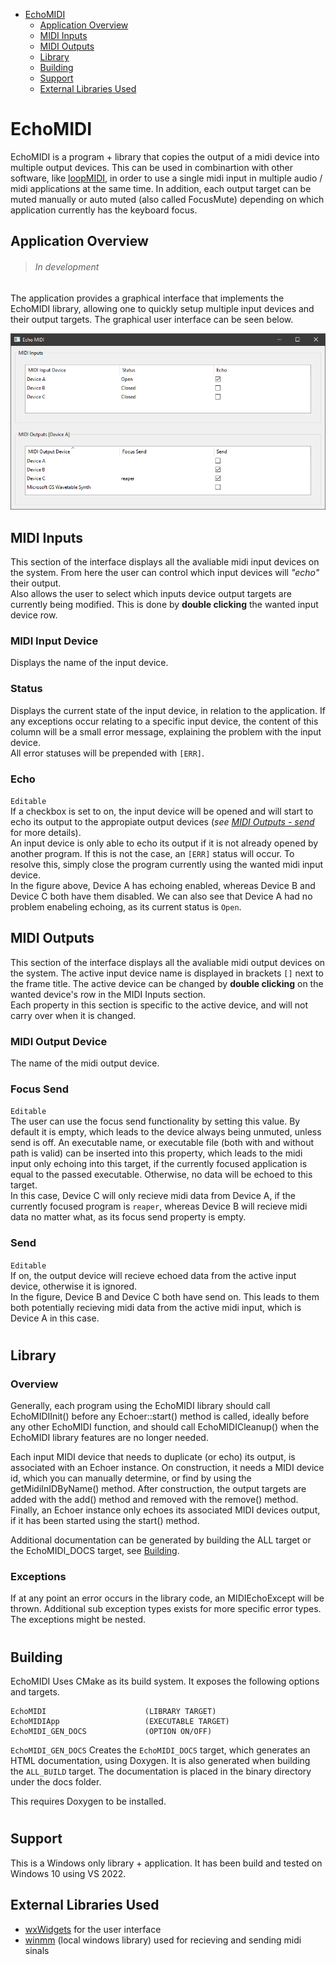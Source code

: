 - [EchoMIDI](#echomidi)
  - [Application Overview](#application-overview)
  - [MIDI Inputs](#midi-inputs)
  - [MIDI Outputs](#midi-outputs)
  - [Library](#library)
  - [Building](#building)
  - [Support](#support)
  - [External Libraries Used](#external-libraries-used)

# EchoMIDI

EchoMIDI is a program + library that copies the output of a midi device into multiple output devices. This can be used in combinartion with other software, like [loopMIDI](https://www.tobias-erichsen.de/software/loopmidi.html), in order to use a single midi input in multiple audio / midi applications at the same time. In addition, each output target can be muted manually or auto muted (also called FocusMute) depending on which application currently has the keyboard focus.

## Application Overview

> ###### In development

The application provides a graphical interface that implements the EchoMIDI library, allowing one to quickly setup multiple input devices and their output targets.
The graphical user interface can be seen below.

![image](resources/EchoMIDIFigure.png "Echo MIDI GUI Figure")

## MIDI Inputs

This section of the interface displays all the avaliable midi input devices on the system. From here the user can control which input devices will *"echo"* their output.  
Also allows the user to select which inputs device output targets are currently being modified. This is done by **double clicking** the wanted input device row.

### MIDI Input Device

Displays the name of the input device.

### Status

Displays the current state of the input device, in relation to the application. If any exceptions occur relating to a specific input device, the content of this column will be a small error message, explaining the problem with the input device.  
All error statuses will be prepended with `[ERR]`.

### Echo

`Editable`  
If a checkbox is set to on, the input device will be opened and will start to echo its output to the appropiate output devices (*see [MIDI Outputs - send](#send)* for more details).  
An input device is only able to echo its output if it is not already opened by another program. If this is not the case, an `[ERR]` status will occur. To resolve this, simply close the program currently using the wanted midi input device.  
In the figure above, Device A has echoing enabled, whereas Device B and Device C both have them disabled. We can also see that Device A had no problem enabeling echoing, as its current status is `Open`.

## MIDI Outputs

This section of the interface displays all the avaliable midi output devices on the system. The active input device name is displayed in brackets `[]` next to the frame title. The active device can be changed by **double clicking** on the wanted device's row in the MIDI Inputs section.  
Each property in this section is specific to the active device, and will not carry over when it is changed.

### MIDI Output Device

The name of the midi output device.

### Focus Send

`Editable`  
The user can use the focus send functionality by setting this value. By default it is empty, which leads to the device always being unmuted, unless send is off. An executable name, or executable file (both with and without path is valid) can be inserted into this property, which leads to the midi input only echoing into this target, if the currently focused application is equal to the passed executable. Otherwise, no data will be echoed to this target.  
In this case, Device C will only recieve midi data from Device A, if the currently focused program is `reaper`, whereas Device B will recieve midi data no matter what, as its focus send property is empty.

### Send

`Editable`  
If on, the output device will recieve echoed data from the active input device, otherwise it is ignored.  
In the figure, Device B and Device C both have send on. This leads to them both potentially recieving midi data from the active midi input, which is Device A in this case.

#

## Library

### Overview

Generally, each program using the EchoMIDI library should call EchoMIDIInit() before any Echoer::start() method is called, ideally before any other EchoMIDI function, and should call EchoMIDICleanup() when the EchoMIDI library features are no longer needed.

Each input MIDI device that needs to duplicate (or echo) its output, is associated with an Echoer instance. On construction, it needs a MIDI device id, which you can manually determine, or find by using the getMidiInIDByName() method. After construction, the output targets are added with the add() method and removed with the remove() method. Finally, an Echoer instance only echoes its associated MIDI devices output, if it has been started using the start() method.

Additional documentation can be generated by building the ALL target or the EchoMIDI_DOCS target, see [Building](#building).

### Exceptions

If at any point an error occurs in the library code, an MIDIEchoExcept will be thrown. Additional sub exception types exists for more specific error types. The exceptions might be nested.

#

## Building

EchoMIDI Uses CMake as its build system. It exposes the following options and targets.

```
EchoMIDI                      (LIBRARY TARGET)  
EchoMIDIApp                   (EXECUTABLE TARGET)  
EchoMIDI_GEN_DOCS             (OPTION ON/OFF)  
```

`EchoMIDI_GEN_DOCS`
Creates the `EchoMIDI_DOCS` target, which generates an HTML documentation, using Doxygen. It is also generated when building the `ALL_BUILD` target.
The documentation is placed in the binary directory under the docs folder.

This requires Doxygen to be installed.

#

## Support

This is a Windows only library + application. It has been build and tested on Windows 10 using VS 2022.
  
## External Libraries Used

- [wxWidgets](https://github.com/wxWidgets/wxWidgets) for the user interface
- [winmm](https://docs.microsoft.com/en-us/windows-hardware/drivers/audio/midi-and-directmusic-components) (local windows library) used for recieving and sending midi sinals
